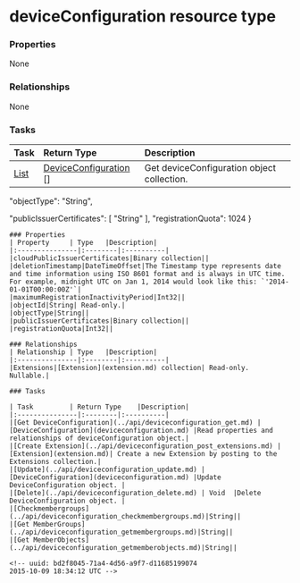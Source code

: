 # deviceConfiguration resource type



### Properties
None

### Relationships
None


### Tasks

| Task		   | Return Type	|Description|
|:---------------|:--------|:----------|
|[List](../api/deviceconfiguration_list.md) | [DeviceConfiguration](deviceconfiguration.md) [] |Get deviceConfiguration object collection. |

<!-- uuid: 0d141248-8918-4e04-ae1f-4630afb13bdf
2015-10-09 18:34:12 UTC --> "objectType": "String",
  "publicIssuerCertificates": [
    "String"
  ],
  "registrationQuota": 1024
}

```
### Properties
| Property	   | Type	|Description|
|:---------------|:--------|:----------|
|cloudPublicIssuerCertificates|Binary collection||
|deletionTimestamp|DateTimeOffset|The Timestamp type represents date and time information using ISO 8601 format and is always in UTC time. For example, midnight UTC on Jan 1, 2014 would look like this: `'2014-01-01T00:00:00Z'`|
|maximumRegistrationInactivityPeriod|Int32||
|objectId|String| Read-only.|
|objectType|String||
|publicIssuerCertificates|Binary collection||
|registrationQuota|Int32||

### Relationships
| Relationship | Type	|Description|
|:---------------|:--------|:----------|
|Extensions|[Extension](extension.md) collection| Read-only. Nullable.|

### Tasks

| Task		   | Return Type	|Description|
|:---------------|:--------|:----------|
|[Get DeviceConfiguration](../api/deviceconfiguration_get.md) | [DeviceConfiguration](deviceconfiguration.md) |Read properties and relationships of deviceConfiguration object.|
|[Create Extension](../api/deviceconfiguration_post_extensions.md) |[Extension](extension.md)| Create a new Extension by posting to the Extensions collection.|
|[Update](../api/deviceconfiguration_update.md) | [DeviceConfiguration](deviceconfiguration.md)	|Update DeviceConfiguration object. |
|[Delete](../api/deviceconfiguration_delete.md) | Void	|Delete DeviceConfiguration object. |
|[Checkmembergroups](../api/deviceconfiguration_checkmembergroups.md)|String||
|[Get MemberGroups](../api/deviceconfiguration_getmembergroups.md)|String||
|[Get MemberObjects](../api/deviceconfiguration_getmemberobjects.md)|String||

<!-- uuid: bd2f8045-71a4-4d56-a9f7-d11685199074
2015-10-09 18:34:12 UTC -->